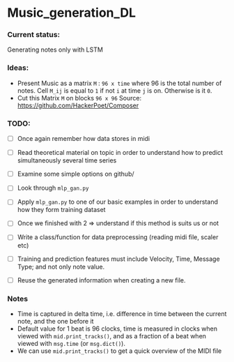 # Music_generation_DL

### Current status:
Generating notes only with LSTM

### Ideas:
- Present Music as a matrix ```M``` : `96 x time` where 96 is the total number of notes. Cell `M_ij` is equal to `1` if not `i` at time `j` is on. Otherwise is it `0`. 
- Cut this Matrix `M` on blocks `96 x 96`
Source: https://github.com/HackerPoet/Composer

### TODO:

- [ ] Once again remember how data stores in midi
- [ ] Read theoretical material on topic in order to understand how to predict simultaneously several time series
- [ ] Examine some simple options on github/
- [ ] Look through `mlp_gan.py`
- [ ] Apply `mlp_gan.py` to one of our basic examples in order to understand how they form training dataset 
- [ ] Once we finished with 2 => understand if this method is suits us or not
 
- [ ] Write a class/function for data preprocessing (reading midi file, scaler etc)
- [ ] Training and prediction features must include Velocity, Time, Message Type; and not only note value.
- [ ] Reuse the generated information when creating a new file.


### Notes
- Time is captured in delta time, i.e. difference in time between the current note, and the one before it
- Default value for 1 beat is 96 clocks, time is measured in clocks when viewed with `mid.print_tracks()`, and as a fraction of a beat when viewed with `msg.time` (or `msg.dict()`).
- We can use `mid.print_tracks()` to get a quick overview of the MIDI file
